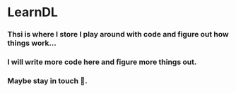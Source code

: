 # LearnDL

### Thsi is where I store I play around with code and figure out how things work...

### I will write more code here and figure more things out.

### Maybe stay in touch 🤔.
